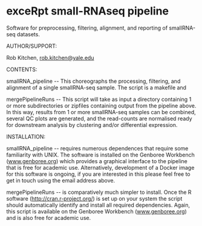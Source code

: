 exceRpt small-RNAseq pipeline
====================

Software for preprocessing, filtering, alignment, and reporting of smallRNA-seq datasets.


AUTHOR/SUPPORT:

Rob Kitchen, rob.kitchen@yale.edu



CONTENTS:

smallRNA_pipeline -- This choreographs the processing, filtering, and alignment of a single smallRNA-seq sample. The script is a makefile and 

mergePipelineRuns -- This script will take as input a directory containing 1 or more subdirectories or zipfiles containing output from the pipeline above. In this way, results from 1 or more smallRNA-seq samples can be combined, several QC plots are generated, and the read-counts are normalised ready for downstream analysis by clustering and/or differential expression.



INSTALLATION:

smallRNA_pipeline -- requires numerous dependences that require some familiarity with UNIX.  The software is installed on the Genboree Workbench (www.genboree.org) which provides a graphical interface to the pipeline that is free for academic use.  Alternatively, development of a Docker image for this software is ongoing, if you are interested in this please feel free to get in touch using the email address above.

mergePipelineRuns -- is comparatively much simpler to install.  Once the R software (http://cran.r-project.org/) is set up on your system the script should automatically identify and install all required dependencies.  Again, this script is available on the Genboree Workbench (www.genboree.org) and is also free for academic use.
